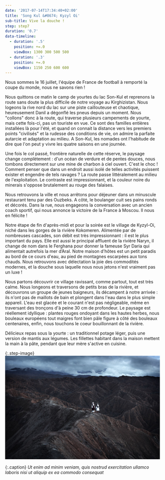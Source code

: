 ```yaml
---
date: '2017-07-14T17:34:40+02:00'
title: 'Song Kul &#8674; Kyzyl Oi'
sub-title: Vive la douche !
step: step7
duration: '0.7'
data-timeline:
  - duration: '.5'
    position: +=.0
    viewBox: 1300 300 500 500
  - duration: '.3'
    position: +=.0
    viewBox: 1150 250 600 600
---
```

Nous sommes le 16 juillet, l'équipe de France de football à remporté la coupe du monde, nous ne savons rien !

Nous quittons ce matin le camp de yourtes du lac Son-Kul et reprenons la route sans doute la plus difficile de notre voyage au Kirghizistan. Nous logeons la rive nord du lac sur une piste caillouteuse et chaotique, heureusement Danil a dégonflé les pneus depuis un moment. Nous "collons" donc à la route, qui traverse plusieurs campements de yourte, mais cette fois-ci, pas un touriste en vue. Ce sont des familles entières installées là pour l'été, et quand on connait la distance vers les premiers points "civilisés" et la rudesse des conditions de vie, on admire la parfaite autarcie et adaptation au milieu. A Son-Kul, les nomades ont l'habitude de dire que l'on peut y vivre les quatre saisons en une journée. 

Une fois le col passé, frontière naturelle de cette réserve, le paysage change complètement : d'un océan de verdure et de pentes douces, nous tombons directement sur une mine de charbon à ciel ouvert. C'est le choc ! Comment penser que dans un endroit aussi isolé de telles activités puissent exister et engendre de tels ravages ? La route passe littéralement au milieu de l'exploitation. Le contraste est impressionnant, et la couleur noire du minerais s'oppose brutalement au rouge des falaises.

Nous retrouvons la ville et nous arrêtons pour déjeuner dans un minuscule restaurant tenu par des Ouzbeks. A côté, le boulanger cuit ses pains ronds et décorés. Dans la rue, nous engageons la conversation avec un ancien coach sportif, qui nous annonce la victoire de la France à Moscou. Il nous en félicite !

Notre étape de fin d'après-midi et pour la soirée est le village de Kyzyl-Oi, niché dans les gorges de la rivière Kokomeren. Alimentée par de nombreuses cascades, son débit est très impressionnant : il est le plus important du pays. Elle est aussi le principal affluent de la rivière Naryn, il change de nom dans le Ferghana pour donner la fameuse Syr Daria qui alimentait autrefois la mer d’Aral. Notre maison d'hôtes est un petit paradis au bord de ce cours d'eau, au pied de montagnes escarpées aux tons chauds. Nous retrouvons avec délectation la joie des commodités modernes, et la douche sous laquelle nous nous jetons n'est vraiment pas un luxe ! 

Nous partons découvrir ce village ravissant, comme partout, tout est très calme. Nous longeons et traversons de petits bras de la rivière, et découvrons un groupe de jeunes baigneurs, ils décampent à notre arrivée : ils n'ont pas de maillots de bain et plongent dans l'eau dans le plus simple appareil. L'eau est glacée et le courant n'est pas négligeable, même en traversant des tronçons d'à peine 30 cm de profondeur. Le paysage est réellement idyllique : plantes rouges ondoyant dans les hautes herbes, nous bouleaux européens tout maigres font bien pâle figure à côté des bouleaux centenaires, enfin, nous touchons le coeur bouillonnant de la rivière.

Délicieux repas sous la yourte : un traditionnel potage léger, puis une version de mantis aux légumes. Les fillettes habitant dans la maison mettent la main à la pâte, pendant que leur mère s'active en cuisine. 

{:.step-image}
[![](/assets/img/uploads/kirghyzstan.jpeg)](/assets/img/uploads/kirghyzstan.jpeg "kirghyzstan")

{:.caption}
_Ut enim ad minim veniam, quis nostrud exercitation ullamco laboris nisi ut aliquip ex ea commodo consequat_
